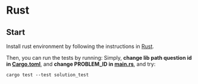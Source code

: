 # Rust

## Start

Install rust environment by following the instructions in [Rust](https://www.rust-lang.org/tools/install).

Then, you can run the tests by running:
Simply, 
**change lib path question id in [Cargo.toml](../problems/Cargo.toml)**,
and **change PROBLEM_ID in [main.rs](solution/test/test.rs)**, and try:

```shell
cargo test --test solution_test
```
